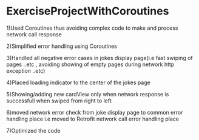 # ExerciseProjectWithCoroutines

1)Used Coroutines thus avoiding complex code to make and process network call response

2)Simplified error handling using Coroutines

3)Handled all negative error cases in jokes display page(i.e fast swiping of pages ..etc , avoiding showing of empty pages during network http exception ..etc)

4)Placed loading indicator to the center of the jokes page

5)Showing/adding new cardView only when network response is successfull when swiped from right to left

6)moved network error check from joke display page to common error handling place i.e moved to Retrofit network call error handling place

7)Optimized the code

